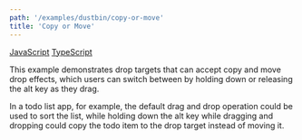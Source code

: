```yaml
---
path: '/examples/dustbin/copy-or-move'
title: 'Copy or Move'
---
```


[JavaScript](https://github.com/react-dnd/react-dnd/tree/gh-pages/examples_js/01%20Dustbin/Copy%20or%20Move)
[TypeScript](https://github.com/react-dnd/react-dnd/tree/master/packages/examples/src/01%20Dustbin/Copy%20or%20Move)

This example demonstrates drop targets that can accept copy and move
drop effects, which users can switch between by holding down or
releasing the alt key as they drag.

In a todo list app, for example, the default drag and drop operation
could be used to sort the list, while holding down the alt key while
dragging and dropping could copy the todo item to the drop target
instead of moving it.

<dustbin-copy-or-move></dustbin-copy-or-move>

